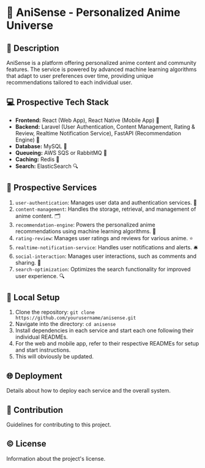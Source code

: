 # 🌌 AniSense - Personalized Anime Universe

## 📝 Description

AniSense is a platform offering personalized anime content and community features. The service is powered by advanced machine learning algorithms that adapt to user preferences over time, providing unique recommendations tailored to each individual user.

## 💻 Prospective Tech Stack

- **Frontend:** React (Web App), React Native (Mobile App) 📱
- **Backend:** Laravel (User Authentication, Content Management, Rating & Review, Realtime Notification Service), FastAPI (Recommendation Engine) 🚀
- **Database:** MySQL 💾
- **Queueing:** AWS SQS or RabbitMQ 📨
- **Caching:** Redis 💽
- **Search:** ElasticSearch 🔍

## 🚀 Prospective Services

1. `user-authentication`: Manages user data and authentication services. 🔐
2. `content-management`: Handles the storage, retrieval, and management of anime content. 🗂️
3. `recommendation-engine`: Powers the personalized anime recommendations using machine learning algorithms. 🤖
4. `rating-review`: Manages user ratings and reviews for various anime. ⭐
5. `realtime-notification-service`: Handles user notifications and alerts. 🛎️
6. `social-interaction`: Manages user interactions, such as comments and sharing. 💬
7. `search-optimization`: Optimizes the search functionality for improved user experience. 🔍

## 🚀 Local Setup

1. Clone the repository: `git clone https://github.com/yourusername/anisense.git`
2. Navigate into the directory: `cd anisense`
3. Install dependencies in each service and start each one following their individual READMEs.
4. For the web and mobile app, refer to their respective READMEs for setup and start instructions.
5. This will obviously be updated.

## 🌐 Deployment

Details about how to deploy each service and the overall system.

## 🤝 Contribution

Guidelines for contributing to this project.

## ©️ License

Information about the project's license.

